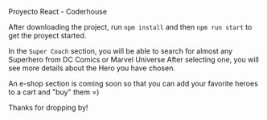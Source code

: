Proyecto React - Coderhouse

After downloading the project, run `npm install` and then `npm run start` to get the proyect started.

In the `Super Coach` section, you will be able to search for almost any Superhero from DC Comics or Marvel Universe
After selecting one, you will see more details about the Hero you have chosen.

An e-shop section is coming soon so that you can add your favorite heroes to a cart and "buy" them =) 

Thanks for dropping by!
